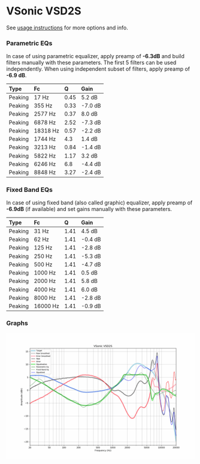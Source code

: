 # VSonic VSD2S
See [usage instructions](https://github.com/jaakkopasanen/AutoEq#usage) for more options and info.

### Parametric EQs
In case of using parametric equalizer, apply preamp of **-6.3dB** and build filters manually
with these parameters. The first 5 filters can be used independently.
When using independent subset of filters, apply preamp of **-6.9 dB**.

| Type    | Fc       |    Q | Gain    |
|:--------|:---------|:-----|:--------|
| Peaking | 17 Hz    | 0.45 | 5.2 dB  |
| Peaking | 355 Hz   | 0.33 | -7.0 dB |
| Peaking | 2577 Hz  | 0.37 | 8.0 dB  |
| Peaking | 6878 Hz  | 2.52 | -7.3 dB |
| Peaking | 18318 Hz | 0.57 | -2.2 dB |
| Peaking | 1744 Hz  | 4.3  | 1.4 dB  |
| Peaking | 3213 Hz  | 0.84 | -1.4 dB |
| Peaking | 5822 Hz  | 1.17 | 3.2 dB  |
| Peaking | 6246 Hz  | 6.8  | -4.4 dB |
| Peaking | 8848 Hz  | 3.27 | -2.4 dB |

### Fixed Band EQs
In case of using fixed band (also called graphic) equalizer, apply preamp of **-6.9dB**
(if available) and set gains manually with these parameters.

| Type    | Fc       |    Q | Gain    |
|:--------|:---------|:-----|:--------|
| Peaking | 31 Hz    | 1.41 | 4.5 dB  |
| Peaking | 62 Hz    | 1.41 | -0.4 dB |
| Peaking | 125 Hz   | 1.41 | -2.8 dB |
| Peaking | 250 Hz   | 1.41 | -5.3 dB |
| Peaking | 500 Hz   | 1.41 | -4.7 dB |
| Peaking | 1000 Hz  | 1.41 | 0.5 dB  |
| Peaking | 2000 Hz  | 1.41 | 5.8 dB  |
| Peaking | 4000 Hz  | 1.41 | 6.0 dB  |
| Peaking | 8000 Hz  | 1.41 | -2.8 dB |
| Peaking | 16000 Hz | 1.41 | -0.9 dB |

### Graphs
![](./VSonic%20VSD2S.png)